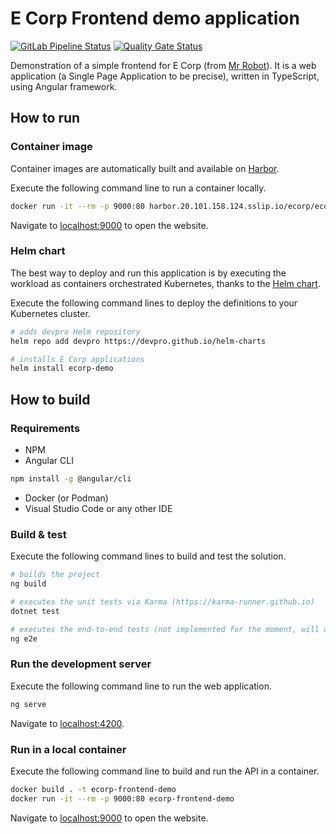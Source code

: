 # E Corp Frontend demo application

[![GitLab Pipeline Status](https://gitlab.20.101.158.124.sslip.io/ecorp/ecorp-frontend-demo/badges/develop/pipeline.svg)](https://gitlab.20.101.158.124.sslip.io/ecorp/ecorp-frontend-demo/-/pipelines)
[![Quality Gate Status](https://sonarqube.20.101.158.124.sslip.io/api/project_badges/measure?project=ecorp_ecorp-frontend-demo&metric=alert_status&token=333e8ea75eb4621e06f55b61ff16cedb93405be8)](https://sonarqube.20.101.158.124.sslip.io/dashboard?id=ecorp_ecorp-frontend-demo)

Demonstration of a simple frontend for E Corp (from [Mr Robot](https://en.wikipedia.org/wiki/Mr._Robot)). It is a web application (a Single Page Application to be precise), written in TypeScript, using Angular framework.

## How to run

### Container image

Container images are automatically built and available on [Harbor](https://harbor.20.101.158.124.sslip.io/harbor/projects/2/repositories/ecorp-frontend-demo/artifacts-tab).

Execute the following command line to run a container locally.

```bash
docker run -it --rm -p 9000:80 harbor.20.101.158.124.sslip.io/ecorp/ecorp-frontend-demo:1.0.17
```

Navigate to [localhost:9000](http://localhost:9001) to open the website.

### Helm chart

The best way to deploy and run this application is by executing the workload as containers orchestrated Kubernetes, thanks to the [Helm chart](https://devpro.github.io/helm-charts/).

Execute the following command lines to deploy the definitions to your Kubernetes cluster.

```bash
# adds devpro Helm repository
helm repo add devpro https://devpro.github.io/helm-charts

# installs E Corp applications
helm install ecorp-demo
```

## How to build

### Requirements

* NPM
* Angular CLI

```bash
npm install -g @angular/cli
```

* Docker (or Podman)
* Visual Studio Code or any other IDE

### Build & test

Execute the following command lines to build and test the solution.

```bash
# builds the project
ng build

# executes the unit tests via Karma (https://karma-runner.github.io)
dotnet test

# executes the end-to-end tests (not implemented for the moment, will use Cypress in a near future)
ng e2e
```

### Run the development server

Execute the following command line to run the web application.

```bash
ng serve
```

Navigate to [localhost:4200](http://localhost:4200/).

### Run in a local container

Execute the following command line to build and run the API in a container.

```bash
docker build . -t ecorp-frontend-demo
docker run -it --rm -p 9000:80 ecorp-frontend-demo
```

Navigate to [localhost:9000](http://localhost:9000/) to open the website.
